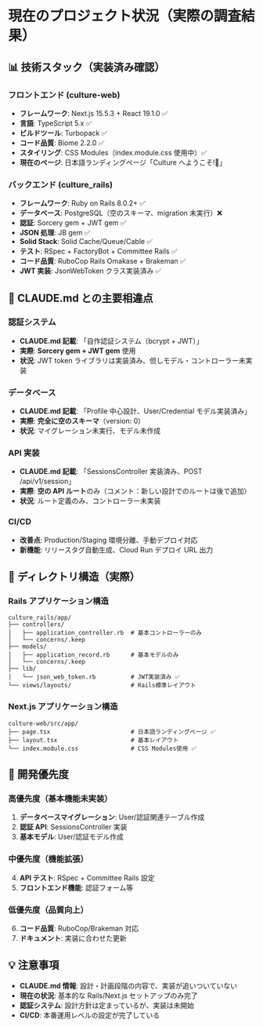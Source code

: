 # 現在のプロジェクト状況（実際の調査結果）

## 📊 技術スタック（実装済み確認）

### フロントエンド (culture-web)

- **フレームワーク**: Next.js 15.5.3 + React 19.1.0 ✅
- **言語**: TypeScript 5.x ✅
- **ビルドツール**: Turbopack ✅
- **コード品質**: Biome 2.2.0 ✅
- **スタイリング**: CSS Modules（index.module.css 使用中）✅
- **現在のページ**: 日本語ランディングページ「Culture へようこそ!👋」

### バックエンド (culture_rails)

- **フレームワーク**: Ruby on Rails 8.0.2+ ✅
- **データベース**: PostgreSQL（空のスキーマ、migration 未実行）❌
- **認証**: Sorcery gem + JWT gem ✅
- **JSON 処理**: JB gem ✅
- **Solid Stack**: Solid Cache/Queue/Cable ✅
- **テスト**: RSpec + FactoryBot + Committee Rails ✅
- **コード品質**: RuboCop Rails Omakase + Brakeman ✅
- **JWT 実装**: JsonWebToken クラス実装済み ✅

## 🚨 CLAUDE.md との主要相違点

### 認証システム

- **CLAUDE.md 記載**: 「自作認証システム（bcrypt + JWT）」
- **実際**: **Sorcery gem + JWT gem** 使用
- **状況**: JWT token ライブラリは実装済み、但しモデル・コントローラー未実装

### データベース

- **CLAUDE.md 記載**: 「Profile 中心設計、User/Credential モデル実装済み」
- **実際**: **完全に空のスキーマ**（version: 0）
- **状況**: マイグレーション未実行、モデル未作成

### API 実装

- **CLAUDE.md 記載**: 「SessionsController 実装済み、POST /api/v1/session」
- **実際**: **空の API ルート**のみ（コメント：新しい設計でのルートは後で追加）
- **状況**: ルート定義のみ、コントローラー未実装

### CI/CD

- **改善点**: Production/Staging 環境分離、手動デプロイ対応
- **新機能**: リリースタグ自動生成、Cloud Run デプロイ URL 出力

## 📁 ディレクトリ構造（実際）

### Rails アプリケーション構造

```
culture_rails/app/
├── controllers/
│   ├── application_controller.rb  # 基本コントローラーのみ
│   └── concerns/.keep
├── models/
│   ├── application_record.rb      # 基本モデルのみ
│   └── concerns/.keep
├── lib/
│   └── json_web_token.rb          # JWT実装済み ✅
└── views/layouts/                 # Rails標準レイアウト
```

### Next.js アプリケーション構造

```
culture-web/src/app/
├── page.tsx                       # 日本語ランディングページ ✅
├── layout.tsx                     # 基本レイアウト
└── index.module.css               # CSS Modules使用 ✅
```

## 🎯 開発優先度

### 高優先度（基本機能未実装）

1. **データベースマイグレーション**: User/認証関連テーブル作成
2. **認証 API**: SessionsController 実装
3. **基本モデル**: User/認証モデル作成

### 中優先度（機能拡張）

4. **API テスト**: RSpec + Committee Rails 設定
5. **フロントエンド機能**: 認証フォーム等

### 低優先度（品質向上）

6. **コード品質**: RuboCop/Brakeman 対応
7. **ドキュメント**: 実装に合わせた更新

## 💡 注意事項

- **CLAUDE.md 情報**: 設計・計画段階の内容で、実装が追いついていない
- **現在の状況**: 基本的な Rails/Next.js セットアップのみ完了
- **認証システム**: 設計方針は定まっているが、実装は未開始
- **CI/CD**: 本番運用レベルの設定が完了している
